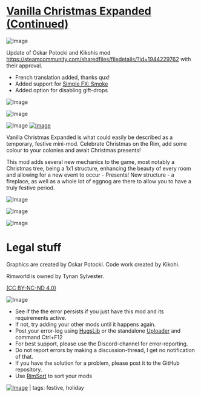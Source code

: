 # [Vanilla Christmas Expanded (Continued)](https://steamcommunity.com/sharedfiles/filedetails/?id=2310043014)

![Image](https://i.imgur.com/buuPQel.png)

Update of Oskar Potocki and Kikohis mod
https://steamcommunity.com/sharedfiles/filedetails/?id=1944229762
with their approval.

- French translation added, thanks qux!
- Added support for [Simple FX: Smoke](https://steamcommunity.com/sharedfiles/filedetails/?id=2574489704)
- Added option for disabling gift-drops

![Image](https://i.imgur.com/pufA0kM.png)
	
![Image](https://i.imgur.com/Z4GOv8H.png)

![Image](https://i.imgur.com/p7Fv1Z6.gif)
[![Image](https://i.imgur.com/m7knAau.png)](https://www.patreon.com/oskarpotocki)

Vanilla Christmas Expanded is what could easily be described as a temporary, festive mini-mod. Celebrate Christmas on the Rim, add some colour to your colonies and await Christmas presents!

This mod adds several new mechanics to the game, most notably a Christmas tree, being a 1x1 structure, enhancing the beauty of every room and allowing for a new event to occur - Presents!
New structure - a fireplace, as well as a whole lot of eggnog are there to allow you to have a truly festive period.

![Image](https://i.imgur.com/Al3cdR3.png)

![Image](https://i.imgur.com/NYr28zC.png)

![Image](https://i.imgur.com/5Bs6gcu.png)

# Legal stuff


Graphics are created by Oskar Potocki.
Code work created by Kikohi.

Rimworld is owned by Tynan Sylvester.

[(CC BY-NC-ND 4.0)](https://creativecommons.org/licenses/by-nc-nd/4.0/)

![Image](https://i.imgur.com/PwoNOj4.png)



-  See if the the error persists if you just have this mod and its requirements active.
-  If not, try adding your other mods until it happens again.
-  Post your error-log using [HugsLib](https://steamcommunity.com/workshop/filedetails/?id=818773962) or the standalone [Uploader](https://steamcommunity.com/sharedfiles/filedetails/?id=2873415404) and command Ctrl+F12
-  For best support, please use the Discord-channel for error-reporting.
-  Do not report errors by making a discussion-thread, I get no notification of that.
-  If you have the solution for a problem, please post it to the GitHub repository.
-  Use [RimSort](https://github.com/RimSort/RimSort/releases/latest) to sort your mods

 

[![Image](https://img.shields.io/github/v/release/emipa606/VanillaChristmasExpanded?label=latest%20version&style=plastic&color=9f1111&labelColor=black)](https://steamcommunity.com/sharedfiles/filedetails/changelog/2310043014) | tags:  festive,  holiday
